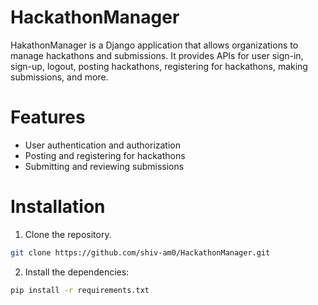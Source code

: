 # HackathonManager
HakathonManager is a Django application that allows organizations to manage hackathons and submissions. It provides APIs for user sign-in, sign-up, logout, posting hackathons, registering for hackathons, making submissions, and more.

# Features
* User authentication and authorization
* Posting and registering for hackathons
* Submitting and reviewing submissions

# Installation
1. Clone the repository.
```bash
git clone https://github.com/shiv-am0/HackathonManager.git
```
2. Install the dependencies:
```bash
pip install -r requirements.txt
```
